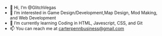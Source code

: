 - 👋 Hi, I’m @GlitchVegas
- 👀 I’m interested in Game Design/Development,Map Design, Mod Making, and Web Development
- 🌱 I’m currently learning Coding in HTML, Javescript, CSS, and Git
- 📫 You can reach me at carterpennbusiness@gmail.com

